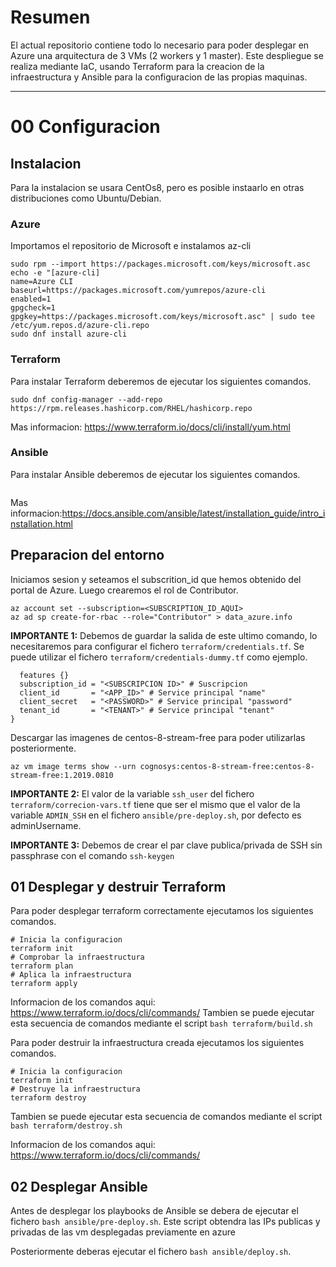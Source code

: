 # Resumen
El actual repositorio contiene todo lo necesario para poder desplegar en Azure una arquitectura de 3 VMs (2 workers y 1 master). Este despliegue se realiza mediante IaC, usando Terraform para la creacion de la infraestructura y Ansible para la configuracion de las propias maquinas.

---
# 00 Configuracion

## Instalacion
Para la instalacion se usara CentOs8, pero es posible instaarlo en otras distribuciones como Ubuntu/Debian.

### Azure
Importamos el repositorio de Microsoft e instalamos az-cli

```
sudo rpm --import https://packages.microsoft.com/keys/microsoft.asc
echo -e "[azure-cli]
name=Azure CLI
baseurl=https://packages.microsoft.com/yumrepos/azure-cli
enabled=1
gpgcheck=1
gpgkey=https://packages.microsoft.com/keys/microsoft.asc" | sudo tee /etc/yum.repos.d/azure-cli.repo
sudo dnf install azure-cli
```

### Terraform
Para instalar Terraform deberemos de ejecutar los siguientes comandos.

```sudo dnf install -y dnf-plugins-core
sudo dnf config-manager --add-repo https://rpm.releases.hashicorp.com/RHEL/hashicorp.repo
```
Mas informacion: https://www.terraform.io/docs/cli/install/yum.html

### Ansible
Para instalar Ansible deberemos de ejecutar los siguientes comandos.

```sudo dnf install -y ansible
```
Mas informacion:https://docs.ansible.com/ansible/latest/installation_guide/intro_installation.html

## Preparacion del entorno
Iniciamos sesion y seteamos el subscrition_id que hemos obtenido del portal de Azure. Luego crearemos el rol de Contributor.

```az login
az account set --subscription=<SUBSCRIPTION_ID_AQUI>
az ad sp create-for-rbac --role="Contributor" > data_azure.info
```

**IMPORTANTE 1:** Debemos de guardar la salida de este ultimo comando, lo necesitaremos para configurar el fichero `terraform/credentials.tf`. Se puede utilizar el fichero `terraform/credentials-dummy.tf` como ejemplo.

```provider "azurerm" {
  features {}
  subscription_id = "<SUBSCRIPCION ID>" # Suscripcion
  client_id       = "<APP_ID>" # Service principal "name"
  client_secret   = "<PASSWORD>" # Service principal "password"
  tenant_id       = "<TENANT>" # Service principal "tenant"
}
```

Descargar las imagenes de centos-8-stream-free para poder utilizarlas posteriormente.
```az vm image terms acept --urn cognosys:centos-8-stream-free:centos-8-stream-free:1.2019.0810
az vm image terms show --urn cognosys:centos-8-stream-free:centos-8-stream-free:1.2019.0810
```

**IMPORTANTE 2:** El valor de la variable `ssh_user` del fichero `terraform/correcion-vars.tf` tiene que ser el mismo que el valor de la variable `ADMIN_SSH` en el fichero `ansible/pre-deploy.sh`, por defecto es adminUsername.

**IMPORTANTE 3:** Debemos de crear el par clave publica/privada de SSH sin passphrase con el comando ```ssh-keygen```


## 01 Desplegar y destruir Terraform

Para poder desplegar terraform correctamente ejecutamos los siguientes comandos.
```cd terraform
# Inicia la configuracion
terraform init
# Comprobar la infraestructura
terraform plan
# Aplica la infraestructura
terraform apply
```
Informacion de los comandos aqui: https://www.terraform.io/docs/cli/commands/
Tambien se puede ejecutar esta secuencia de comandos mediante el script `bash terraform/build.sh`

Para poder destruir la infraestructura creada ejecutamos los siguientes comandos.
```cd terraform
# Inicia la configuracion
terraform init
# Destruye la infraestructura
terraform destroy
```
Tambien se puede ejecutar esta secuencia de comandos mediante el script `bash terraform/destroy.sh`

Informacion de los comandos aqui: https://www.terraform.io/docs/cli/commands/

## 02 Desplegar Ansible
Antes de desplegar los playbooks de Ansible se debera de ejecutar el fichero `bash ansible/pre-deploy.sh`.
Este script obtendra las IPs publicas y privadas de las vm desplegadas previamente en azure

Posteriormente deberas ejecutar el fichero `bash ansible/deploy.sh`.